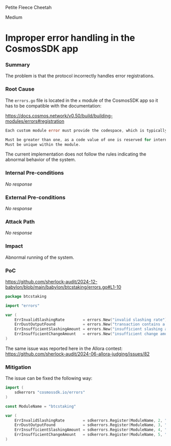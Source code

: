 Petite Fleece Cheetah

Medium

# Improper error handling in the CosmosSDK app

### Summary

The problem is that the protocol incorrectly handles error registrations.

### Root Cause

The `errors.go` file is located in the `x` module of the CosmosSDK app so it has to be compatible with the documentation:

https://docs.cosmos.network/v0.50/build/building-modules/errors#registration
```go
Each custom module error must provide the codespace, which is typically the module name (e.g. "distribution") and is unique per module, and a uint32 code. Together, the codespace and code provide a globally unique Cosmos SDK error. Typically, the code is monotonically increasing but does not necessarily have to be. The only restrictions on error codes are the following:

Must be greater than one, as a code value of one is reserved for internal errors.
Must be unique within the module.

```

The current implementation does not follow the rules indicating the abnormal behavior of the system.

### Internal Pre-conditions

_No response_

### External Pre-conditions

_No response_

### Attack Path

_No response_

### Impact

Abnormal running of the system.

### PoC


https://github.com/sherlock-audit/2024-12-babylon/blob/main/babylon/btcstaking/errors.go#L1-10
```go
package btcstaking

import "errors"

var (
	ErrInvalidSlashingRate        = errors.New("invalid slashing rate")
	ErrDustOutputFound            = errors.New("transaction contains a dust output")
	ErrInsufficientSlashingAmount = errors.New("insufficient slashing amount")
	ErrInsufficientChangeAmount   = errors.New("insufficient change amount")
)
```

The same issue was reported here in the Allora contest: https://github.com/sherlock-audit/2024-06-allora-judging/issues/82

### Mitigation

The issue can be fixed the following way:

```go
import (
    sdkerrors "cosmossdk.io/errors"
)

const ModuleName = "btcstaking"

var (
    ErrInvalidSlashingRate        = sdkerrors.Register(ModuleName, 2, "invalid slashing rate")         // ✅ Start from 2
    ErrDustOutputFound            = sdkerrors.Register(ModuleName, 3, "transaction contains a dust output")
    ErrInsufficientSlashingAmount = sdkerrors.Register(ModuleName, 4, "insufficient slashing amount")
    ErrInsufficientChangeAmount   = sdkerrors.Register(ModuleName, 5, "insufficient change amount")
)

```